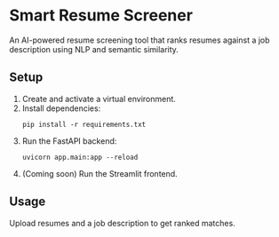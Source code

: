 # Smart Resume Screener

An AI-powered resume screening tool that ranks resumes against a job description using NLP and semantic similarity.

## Setup

1. Create and activate a virtual environment.
2. Install dependencies:
   ```
   pip install -r requirements.txt
   ```
3. Run the FastAPI backend:
   ```
   uvicorn app.main:app --reload
   ```
4. (Coming soon) Run the Streamlit frontend.

## Usage

Upload resumes and a job description to get ranked matches.
